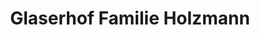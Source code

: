 ---
title: "Glaserhof Familie Holzmann"
url: /gnadenwald/glaserhof-familie-holzmann/
shop: Spirituosen
---